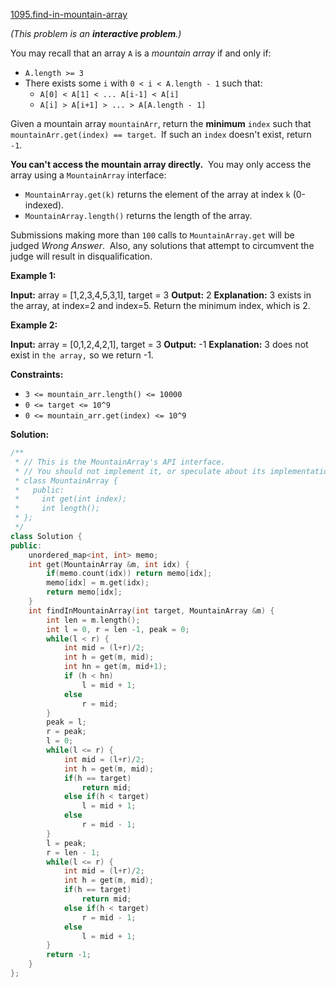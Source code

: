 [1095.find-in-mountain-array](https://leetcode.com/problems/find-in-mountain-array/)  

_(This problem is an **interactive problem**.)_

You may recall that an array `A` is a _mountain array_ if and only if:

*   `A.length >= 3`
*   There exists some `i` with `0 < i < A.length - 1` such that:
    *   `A[0] < A[1] < ... A[i-1] < A[i]`
    *   `A[i] > A[i+1] > ... > A[A.length - 1]`

Given a mountain array `mountainArr`, return the **minimum** `index` such that `mountainArr.get(index) == target`.  If such an `index` doesn't exist, return `-1`.

**You can't access the mountain array directly.**  You may only access the array using a `MountainArray` interface:

*   `MountainArray.get(k)` returns the element of the array at index `k` (0-indexed).
*   `MountainArray.length()` returns the length of the array.

Submissions making more than `100` calls to `MountainArray.get` will be judged _Wrong Answer_.  Also, any solutions that attempt to circumvent the judge will result in disqualification.

**Example 1:**

**Input:** array = \[1,2,3,4,5,3,1\], target = 3
**Output:** 2
**Explanation:** 3 exists in the array, at index=2 and index=5. Return the minimum index, which is 2.

**Example 2:**

**Input:** array = \[0,1,2,4,2,1\], target = 3
**Output:** -1
**Explanation:** 3 does not exist in `the array,` so we return -1.

**Constraints:**

*   `3 <= mountain_arr.length() <= 10000`
*   `0 <= target <= 10^9`
*   `0 <= mountain_arr.get(index) <= 10^9`  



**Solution:**  

```cpp
/**
 * // This is the MountainArray's API interface.
 * // You should not implement it, or speculate about its implementation
 * class MountainArray {
 *   public:
 *     int get(int index);
 *     int length();
 * };
 */
class Solution {
public:
    unordered_map<int, int> memo;
    int get(MountainArray &m, int idx) {
        if(memo.count(idx)) return memo[idx];
        memo[idx] = m.get(idx);
        return memo[idx];
    }
    int findInMountainArray(int target, MountainArray &m) {
        int len = m.length();
        int l = 0, r = len -1, peak = 0;
        while(l < r) {
            int mid = (l+r)/2;
            int h = get(m, mid);
            int hn = get(m, mid+1);
            if (h < hn)
                l = mid + 1;
            else
                r = mid;
        }
        peak = l;
        r = peak;
        l = 0;
        while(l <= r) {
            int mid = (l+r)/2;
            int h = get(m, mid);
            if(h == target)
                return mid;
            else if(h < target)
                l = mid + 1;
            else
                r = mid - 1;
        }
        l = peak;
        r = len - 1;
        while(l <= r) {
            int mid = (l+r)/2;
            int h = get(m, mid);
            if(h == target)
                return mid;
            else if(h < target)
                r = mid - 1;
            else
                l = mid + 1;
        }
        return -1;
    }
};
```
      